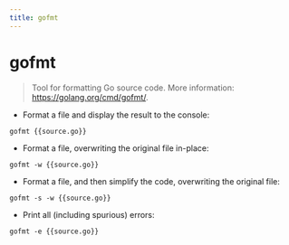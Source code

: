 ```yaml
---
title: gofmt
---
```

# gofmt

> Tool for formatting Go source code.
> More information: <https://golang.org/cmd/gofmt/>.

- Format a file and display the result to the console:

`gofmt {{source.go}}`

- Format a file, overwriting the original file in-place:

`gofmt -w {{source.go}}`

- Format a file, and then simplify the code, overwriting the original file:

`gofmt -s -w {{source.go}}`

- Print all (including spurious) errors:

`gofmt -e {{source.go}}`
